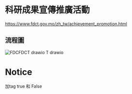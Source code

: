 # 科研成果宣傳推廣活動
https://www.fdct.gov.mo/zh_tw/achievement_promotion.html

## 流程圖

![FDC![FDCT drawio](https://user-images.githubusercontent.com/103558923/194560359-ad8332c5-4d6c-464d-b608-c721114af8eb.png)
T drawio](https://user-images.githubusercontent.com/103558923/194560341-9763a937-ba74-4f71-adfd-bfe5265b6737.png)


# Notice
加tag true 和 False

